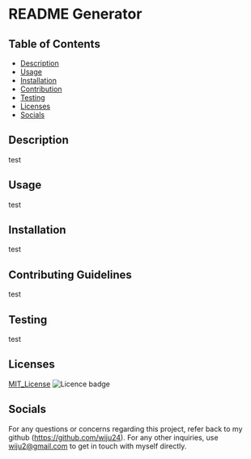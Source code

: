 # README Generator

  ## Table of Contents
  * [Description](#description)
  * [Usage](#usage)
  * [Installation](#installation)  
  * [Contribution](#contribution)  
  * [Testing](#testing)  
  * [Licenses](#licenses)  
  * [Socials](#socials)

  ## Description
  test

  ## Usage
  test

  ## Installation 
  test

  ## Contributing Guidelines
  test

  ## Testing 
  test

  ## Licenses
  [MIT_License](https://choosealicense.com/licenses/mpl-2.0/)
  ![Licence badge](https://img.shields.io/badge/licence-MIT_License-orange.svg) 

  ## Socials

  For any questions or concerns regarding this project, refer back to my github (https://github.com/wiju24). For any other inquiries, use wiju2@gmail.com to get in touch with myself directly.
  
